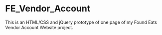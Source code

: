 # FE_Vendor_Account


This is an HTML/CSS and jQuery prototype of one page of my Found Eats Vendor Account Website project. 

